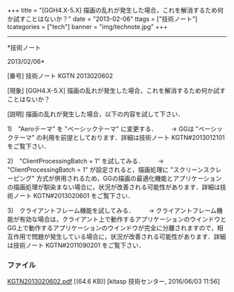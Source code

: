 ﻿+++
title = "[GGH4.X-5.X] 描画の乱れが発生した場合，これを解消するため何か試すことはないか？"
date = "2013-02-06"
ttags = ["技術ノート"]
tcategories = ["tech"]
banner = "img/technote.jpg"
+++

-----------------------------------------------------------------------------------------------------------------------------

*技術ノート

2013/02/06*


[番号]
技術ノート KGTN 2013020602

[現象]
[GGH4.X-5.X]
描画の乱れが発生した場合，これを解消するため何か試すことはないか？

[説明]
描画の乱れが発生した場合，以下の内容を試して下さい．

1)　"Aeroテーマ" を "ベーシックテーマ" に変更する．
　　→ GGは "ベーシックテーマ"
の利用を前提としております．詳細は技術ノート KGTN#2013012101
をご覧下さい．

2)　"ClientProcessingBatch = 1" を試してみる．
　　→ "ClientProcessingBatch = 1" が設定されると，描画処理に
"スクリーンスクレーピング"
方式が併用されるため，GGの描画の最適化機能とアプリケーションの描画処理が馴染まない場合に，状況が改善される可能性があります．詳細は技術ノート
KGTN#2013020601 をご覧下さい．

3)　クライアントフレーム機能を試してみる．
　　→
クライアントフレーム機能が有効な場合は，クライアント上で動作するアプリケーションのウインドウとGG上で動作するアプリケーションのウインドウが完全に分離されますので，相互作用で問題が発生している場合に，状況が改善される可能性があります．詳細は技術ノート
KGTN#2011090201 をご覧下さい．


### ファイル

 
 


[KGTN2013020602.pdf](http://techreport.kitasp.net/attachments/download/2630/KGTN2013020602.pdf)
 [(64.6 KB)] [kitasp 技術センター, 2016/06/03
11:56]


 


 

